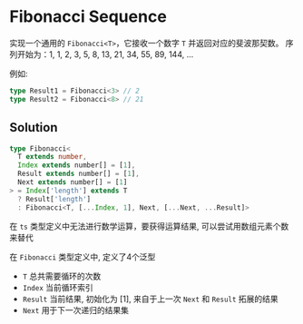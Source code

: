 # Fibonacci Sequence

实现一个通用的 `Fibonacci<T>`，它接收一个数字 `T` 并返回对应的斐波那契数。 序列开始为：1, 1, 2, 3, 5, 8, 13, 21, 34, 55, 89, 144, ...

例如:

```ts
type Result1 = Fibonacci<3> // 2
type Result2 = Fibonacci<8> // 21
```

## Solution

```ts
type Fibonacci<
  T extends number,
  Index extends number[] = [1],
  Result extends number[] = [1],
  Next extends number[] = [1]
> = Index['length'] extends T
  ? Result['length']
  : Fibonacci<T, [...Index, 1], Next, [...Next, ...Result]>
```

在 `ts` 类型定义中无法进行数学运算，要获得运算结果, 可以尝试用数组元素个数来替代

在 `Fibonacci` 类型定义中, 定义了4个泛型

- `T` 总共需要循环的次数
- `Index` 当前循环索引
- `Result` 当前结果, 初始化为 [1], 来自于上一次 `Next` 和 `Result` 拓展的结果
- `Next` 用于下一次递归的结果集
